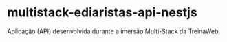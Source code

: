 # multistack-ediaristas-api-nestjs
Aplicação (API) desenvolvida durante a imersão Multi-Stack da TreinaWeb.
